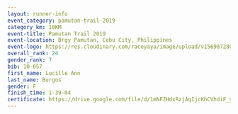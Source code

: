 ```yaml
---
layout: runner-info 
event_category: pamutan-trail-2019 
category_km: 10KM 
event-title: Pamutan Trail 2019 
event-location: Brgy Pamutan, Cebu City, Philippines 
event-logo: https://res.cloudinary.com/raceyaya/image/upload/v1569072806/logo/pamutan-trail_d8abrj.jpg 
overall_rank: 24
gender_rank: 7
bib: 10-057
first_name: Lucille Ann
last_name: Burgos
gender: F
finish_time: 1-39-04
certificate: https://drive.google.com/file/d/1mNFZHdxRzjAqIjcKhCVhdiF_yri18ubk/view?usp=sharing
---
```

